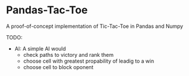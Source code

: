 # Pandas-Tac-Toe

A proof-of-concept implementation of Tic-Tac-Toe in Pandas and Numpy

TODO:
  
  - AI:  A simple AI would
    - check paths to victory and rank them
    - choose cell with greatest propability of leadig to a win
    - choose cell to block oponent
   
  